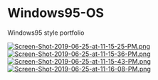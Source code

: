 # Windows95-OS
Windows95 style portfolio

[![Screen-Shot-2019-06-25-at-11-15-25-PM.png](https://i.postimg.cc/2SPph0tC/Screen-Shot-2019-06-25-at-11-15-25-PM.png)](https://postimg.cc/9DtNjYVk)
[![Screen-Shot-2019-06-25-at-11-15-36-PM.png](https://i.postimg.cc/5tcG66H0/Screen-Shot-2019-06-25-at-11-15-36-PM.png)](https://postimg.cc/qNLQFBxV)
[![Screen-Shot-2019-06-25-at-11-15-43-PM.png](https://i.postimg.cc/26GXcG0b/Screen-Shot-2019-06-25-at-11-15-43-PM.png)](https://postimg.cc/bDGTdxcp)
[![Screen-Shot-2019-06-25-at-11-16-08-PM.png](https://i.postimg.cc/fL8BjLbY/Screen-Shot-2019-06-25-at-11-16-08-PM.png)](https://postimg.cc/cg8RddwJ)
